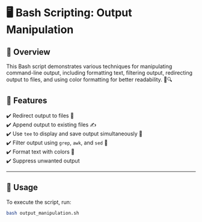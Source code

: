 # 🖥️ Bash Scripting: Output Manipulation  

## 📌 Overview  
This Bash script demonstrates various techniques for manipulating command-line output, including formatting text, filtering output, redirecting output to files, and using color formatting for better readability. 🎨🔍  

## 🌟 Features  

✔️ Redirect output to files 📄  
✔️ Append output to existing files ✍️  
✔️ Use `tee` to display and save output simultaneously 📝  
✔️ Filter output using `grep`, `awk`, and `sed` 🔎  
✔️ Format text with colors 🎨  
✔️ Suppress unwanted output  

---

## 🎯 Usage  
To execute the script, run:  
```bash
bash output_manipulation.sh

